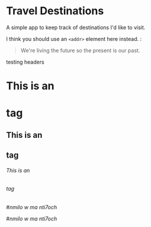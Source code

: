# Travel Destinations

A simple app to keep track of destinations I'd like to visit.

I think you should use an
`<addr>` element here instead.
:
> We're living the future so
> the present is our past.

testing headers

# This is an <h1> tag

## This is an <h2> tag

###### This is an <h6> tag

#*nmilo w ma nti7och*

#_nmilo w ma nti7och_
